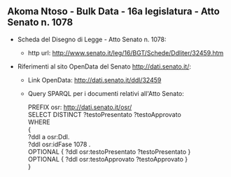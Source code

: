 ## Akoma Ntoso - Bulk Data - 16a legislatura - Atto Senato n. 1078 ##

* Scheda del Disegno di Legge - Atto Senato n. 1078:
	* http url: http://www.senato.it/leg/16/BGT/Schede/Ddliter/32459.htm

* Riferimenti al sito OpenData del Senato http://dati.senato.it/:
	* Link OpenData: http://dati.senato.it/ddl/32459
	* Query SPARQL per i documenti relativi all'Atto Senato:

        PREFIX osr: <http://dati.senato.it/osr/>  
		SELECT DISTINCT ?testoPresentato ?testoApprovato  
		WHERE  
		{  
		    ?ddl a osr:Ddl.  
		    ?ddl osr:idFase 1078 .  
		    OPTIONAL { ?ddl osr:testoPresentato ?testoPresentato }  
		    OPTIONAL { ?ddl osr:testoApprovato ?testoApprovato }  
		}
		